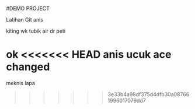#DEMO PROJECT

Latihan Git
anis

kiting wk tubik air dr peti 

ok
<<<<<<< HEAD
anis ucuk ace
changed
=======
meknis lapa
>>>>>>> 3e33b4a98df375d4dfb30a087661996017079dd7

